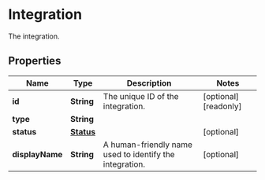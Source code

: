 

# Integration

The integration.
## Properties

Name | Type | Description | Notes
------------ | ------------- | ------------- | -------------
**id** | **String** | The unique ID of the integration. |  [optional] [readonly]
**type** | **String** |  | 
**status** | [**Status**](Status.md) |  |  [optional]
**displayName** | **String** | A human-friendly name used to identify the integration. |  [optional]



